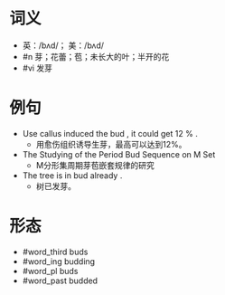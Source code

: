 # 词义
- 英：/bʌd/； 美：/bʌd/
- #n 芽；花蕾；苞；未长大的叶；半开的花
- #vi 发芽
# 例句
- Use callus induced the bud , it could get 12 % .
	- 用愈伤组织诱导生芽，最高可以达到12%。
- The Studying of the Period Bud Sequence on M Set
	- M分形集周期芽苞嵌套规律的研究
- The tree is in bud already .
	- 树已发芽。
# 形态
- #word_third buds
- #word_ing budding
- #word_pl buds
- #word_past budded
